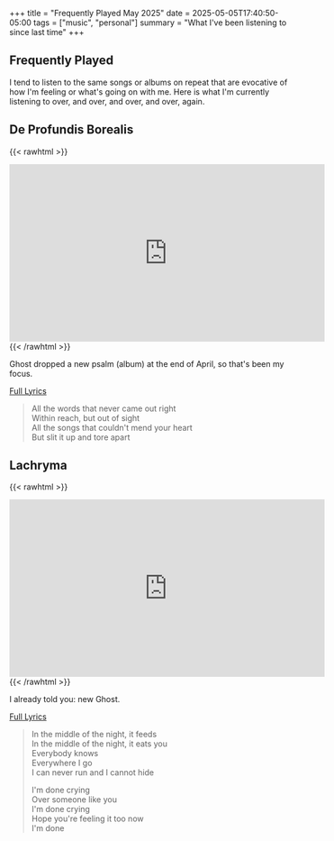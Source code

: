 +++
title = "Frequently Played May 2025"
date = 2025-05-05T17:40:50-05:00
tags = ["music", "personal"]
summary = "What I've been listening to since last time"
+++

## Frequently Played

I tend to listen to the same songs or albums on repeat that are evocative of how I'm feeling or what's going on with me. Here is what I'm currently listening to over, and over, and over, and over, again.

## De Profundis Borealis

{{< rawhtml >}}
<iframe width="560" height="315" src="https://www.youtube.com/embed/8ixwcLp5ZU4?si=RXpWZtBuzvI7vDIf" title="YouTube video player" frameborder="0" allow="accelerometer; autoplay; clipboard-write; encrypted-media; gyroscope; picture-in-picture; web-share" referrerpolicy="strict-origin-when-cross-origin" allowfullscreen></iframe>
{{< /rawhtml >}}

Ghost dropped a new psalm (album) at the end of April, so that's been my focus.

[Full Lyrics](https://genius.com/Ghost-de-profundis-borealis-lyrics)

> All the words that never came out right  
> Within reach, but out of sight  
> All the songs that couldn't mend your heart  
> But slit it up and tore apart  

## Lachryma

{{< rawhtml >}}
<iframe width="560" height="315" src="https://www.youtube.com/embed/DLG9oTH-ZbQ?si=hl_dB-OachGl6zAa" title="YouTube video player" frameborder="0" allow="accelerometer; autoplay; clipboard-write; encrypted-media; gyroscope; picture-in-picture; web-share" referrerpolicy="strict-origin-when-cross-origin" allowfullscreen></iframe>
{{< /rawhtml >}}

I already told you: new Ghost.

[Full Lyrics](https://genius.com/Ghost-lachryma-lyrics)

> In the middle of thе night, it feeds  
> In the middle of the night, it еats you  
> Everybody knows  
> Everywhere I go  
> I can never run and I cannot hide  
>  
> I'm done crying  
> Over someone like you  
> I'm done crying  
> Hope you're feeling it too now  
> I'm done
